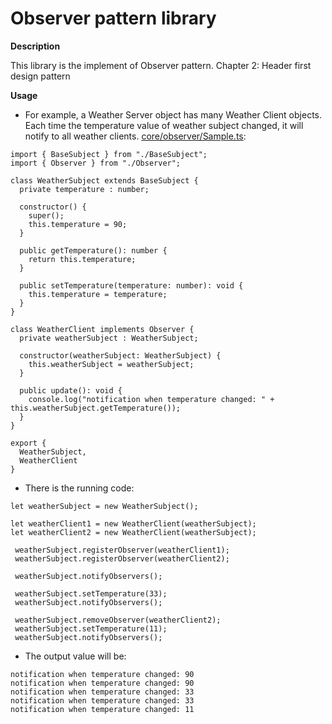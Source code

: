 Observer pattern library
==================================
**Description**

This library is the implement of Observer pattern. Chapter 2: Header first design pattern

**Usage**
- For example, a Weather Server object has many Weather Client objects. Each time the temperature value of weather subject changed, it will notify to all weather clients.
[core/observer/Sample.ts](https://github.com/thanhtruong0315/salon-cloud/blob/master/SalonCloud.Server/core/observer/Sample.ts):
```
import { BaseSubject } from "./BaseSubject";
import { Observer } from "./Observer";

class WeatherSubject extends BaseSubject {
  private temperature : number;

  constructor() {
    super();
    this.temperature = 90;
  }

  public getTemperature(): number {
    return this.temperature;
  }

  public setTemperature(temperature: number): void {
    this.temperature = temperature;
  }
}

class WeatherClient implements Observer {
  private weatherSubject : WeatherSubject;

  constructor(weatherSubject: WeatherSubject) {
    this.weatherSubject = weatherSubject;
  }

  public update(): void {
    console.log("notification when temperature changed: " + this.weatherSubject.getTemperature());
  }
}

export {
  WeatherSubject,
  WeatherClient
}

```
- There is the running code:
```
let weatherSubject = new WeatherSubject();

let weatherClient1 = new WeatherClient(weatherSubject);
let weatherClient2 = new WeatherClient(weatherSubject);

 weatherSubject.registerObserver(weatherClient1);
 weatherSubject.registerObserver(weatherClient2);

 weatherSubject.notifyObservers();

 weatherSubject.setTemperature(33);
 weatherSubject.notifyObservers();

 weatherSubject.removeObserver(weatherClient2);
 weatherSubject.setTemperature(11);
 weatherSubject.notifyObservers();
```
- The output value will be:
```
notification when temperature changed: 90
notification when temperature changed: 90
notification when temperature changed: 33
notification when temperature changed: 33
notification when temperature changed: 11
```
